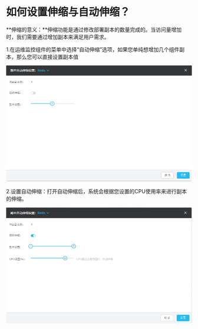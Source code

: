# 如何设置伸缩与自动伸缩？

**伸缩的意义：**伸缩功能是通过修改部署副本的数量完成的。当访问量增加时，我们需要通过增加副本来满足用户需求。

1.在运维监控组件的菜单中选择“自动伸缩”选项，如果您单纯想增加几个组件副本，那么您可以直接设置副本值

![](/assets/import61.png)

2.设置自动伸缩：打开自动伸缩后，系统会根据您设置的CPU使用率来进行副本的伸缩。

![](/assets/import62.png)



